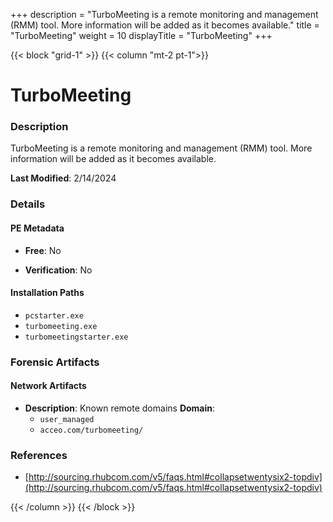 +++
description = "TurboMeeting is a remote monitoring and management (RMM) tool. More information will be added as it becomes available."
title = "TurboMeeting"
weight = 10
displayTitle = "TurboMeeting"
+++


{{< block "grid-1" >}}
{{< column "mt-2 pt-1">}}

# TurboMeeting


### Description

TurboMeeting is a remote monitoring and management (RMM) tool. More information will be added as it becomes available.



**Last Modified**: 2/14/2024

### Details


#### PE Metadata


- **Free**: No

- **Verification**: No




#### Installation Paths
- `pcstarter.exe`
- `turbomeeting.exe`
- `turbomeetingstarter.exe`

### Forensic Artifacts




#### Network Artifacts

- **Description**: Known remote domains
  **Domain**:
    - `user_managed`
    - `acceo.com/turbomeeting/`





### References
- [http://sourcing.rhubcom.com/v5/faqs.html#collapsetwentysix2-topdiv](http://sourcing.rhubcom.com/v5/faqs.html#collapsetwentysix2-topdiv)



{{< /column >}}
{{< /block >}}
